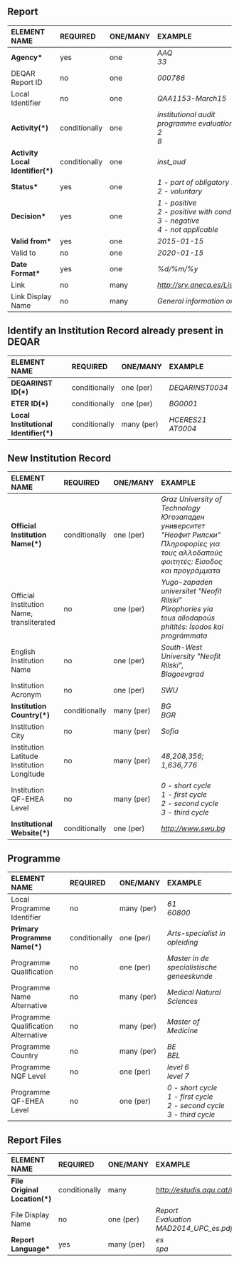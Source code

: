 ## Report  

   |ELEMENT NAME                                 |REQUIRED     |ONE/MANY  |EXAMPLE                 |      
   |:--------------------------------------------|:------------|:---------|:-----------------------|
   |**Agency\***                                 |yes          |one       |*AAQ*<br>*33*           |  
   |DEQAR Report ID                              |no           |one       |*000786*                |
   |Local Identifier                             |no           |one       |*QAA1153-March15*       |
   |**Activity(\*)**                             |conditionally|one       |*institutional audit*<br>*programme evaluation*<br>*2*<br>*8*|   
   |**Activity Local Identifier(\*)**            |conditionally|one       |*inst_aud*              |
   |**Status\***                                 |yes          |one       |*1 - part of obligatory EQA system*<br>*2 - voluntary*|
   |**Decision\***                               |yes	       |one       |*1 - positive*<br>*2 - positive with conditions or restrictions*<br>*3 - negative*<br>*4 - not applicable*|
   |**Valid from\***                             |yes          |one       |*2015-01-15*            |
   |Valid to                                     |no           |one       |*2020-01-15*            |
   |**Date Format\***                            |yes          |one       |*%d/%m/%y*              |
   |Link                                         |no           |many      |*http://srv.aneca.es/ListadoTitulos/node/1182321350*|
   |Link Display Name                            |no           |many      |*General information on this programme.*|
 
## Identify an Institution Record already present in DEQAR  

   |ELEMENT NAME                                 |REQUIRED     |ONE/MANY  |EXAMPLE                 |       
   |:--------------------------------------------|:------------|:---------|:-----------------------|
   |**DEQARINST ID(\*)**                         |conditionally|one (per) |*DEQARINST0034*         |
   |**ETER ID(\*)**                              |conditionally|one (per) |*BG0001*                |
   |**Local Institutional Identifier(\*)**       |conditionally|many (per)|*HCERES21*<br>*AT0004*  |

## New Institution Record 

   |ELEMENT NAME                                 |REQUIRED     |ONE/MANY  |EXAMPLE                 |        
   |:--------------------------------------------|:------------|:---------|:-----------------------|
   |**Official Institution Name(\*)**            |conditionally|one (per) |*Graz University of Technology*<br>*Югозападен университет "Неофит Рилски"*<br>*Πληροφορίες για τους αλλοδαπούς φοιτητές: Είσοδος και προγράμματα*|
   |Official Institution Name, transliterated    |no           |one (per) |*Yugo-zapaden universitet "Neofit Rilski”*<br>*Plirophoríes yia tous allodapoús phitités:  Ísodos kai prográmmata*|
   |English Institution Name                     |no           |one (per) |*South-West University "Neofit Rilski", Blagoevgrad*|
   |Institution Acronym                          |no           |one (per) |*SWU*                   |
   |**Institution Country(\*)**                  |conditionally|many (per)|*BG*<br>*BGR*           |
   |Institution City                             |no           |many (per)|*Sofia*                 |
   |Institution Latitude<br>Institution Longitude|no           |many (per)|*48,208,356; 1,636,776* |
   |Institution QF-EHEA Level                    |no           |many (per)|*0 - short cycle*<br>*1 - first cycle*<br>*2 - second cycle*<br>*3 - third cycle*|
   |**Institutional Website(\*)**                |conditionally|one (per) |*http://www.swu.bg*     |  

## Programme

   |ELEMENT NAME                                 |REQUIRED     |ONE/MANY  |EXAMPLE                 |       
   |:--------------------------------------------|:------------|:---------|:-----------------------|
   |Local Programme Identifier                   |no           |many (per)|*61*<br>*60800*         |
   |**Primary Programme Name(\*)**               |conditionally|one (per) |*Arts-specialist in opleiding*|
   |Programme Qualification                      |no           |one (per) |*Master in de specialistische geneeskunde*|
   |Programme Name Alternative                   |no           |many (per)|*Medical Natural Sciences*|
   |Programme Qualification Alternative          |no           |many (per)|*Master of Medicine*    |
   |Programme Country                            |no           |many (per)|*BE*<br>*BEL*           |
   |Programme NQF Level                          |no           |one (per) |*level 6*<br>*level 7*  |
   |Programme QF-EHEA Level                      |no           |one (per) |*0 - short cycle*<br>*1 - first cycle*<br>*2 - second cycle*<br>*3 - third cycle*|

## Report Files  

   |ELEMENT NAME                                 |REQUIRED     |ONE/MANY  |EXAMPLE                 |      
   |:--------------------------------------------|:------------|:---------|:-----------------------|
   |**File Original Location(\*)**               |conditionally|many      |*http://estudis.aqu.cat/MAD2014_UPC_es.pdf*|
   |File Display Name                            |no           |one (per) |*Report*<br>*Evaluation*<br>*MAD2014_UPC_es.pdf*|
   |**Report Language\***                        |yes          |many (per)|*es*<br>*spa*           | 
